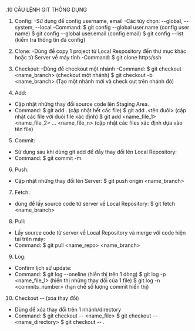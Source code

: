 .10 CÂU LỆNH GIT THÔNG DỤNG
1. Config:
-Sử dụng để config username, email
-Các tùy chọn: --global, --system, --local
-Command: 
$ git config --global user.name (config user name)
$ git config --global user.email (config email)
$ git config --list (kiểm tra thông tin đã config)
2. Clone:
-Dùng để copy 1 project từ Local Respository đến thư mục khác hoặc từ Server về máy tính
-Command:
$ git clone https/ssh
3. Checkout:
-Dùng để checkout một nhánh
-Command: 
$ git checkout <name_branch> (checkout một nhánh)
$ git checkout -b <name_branch> (Tạo một nhánh mới và check out trên nhánh đó)

4. Add:
- Cập nhật những thay đổi source code lên Staging Area.
- Command:
$ git add . (cập nhật hết các file)
$ git add .<tên đuôi> (cập nhật các file với đuôi file xác định)
$ git add <name_file_1> <name_file_2> ... <name_file_n> (cập nhật các files xác định dựa vào tên file)
5. Commit:
- Sử dụng sau khi dùng git add để đẩy thay đổi lên Local Repository:
- Command: 
$ git commit -m <message>
6. Push:
- Cập nhật những thay đổi lên Server:
$ git push origin <name_branch>
7. Fetch:
- dùng để lấy source code từ server về Local Repository:
$ git fetch <name_branch>
8. Pull:
- Lấy source code từ server về Local Repository và merge với code hiện tại trên máy:
- Command:
$ git pull <name_repo> <name_branch>
9. Log:
- Confirm lịch sử update:
- Command:
$ git log --oneline (hiển thị trên 1 dòng)
$ git log -p <name_file_1> (hiển thị những thay đổi của 1 file)
$ git log -n <commits_number> (hạn chế số lượng commit hiển thị)
10. Checkout -- (xóa thay đổi)
- Dùng để xóa thay đổi trên 1 nhánh/directory
- Command:
$ git checkout -- <name_file>
$ git checkout -- <name_directory>
$ git checkout -- .


